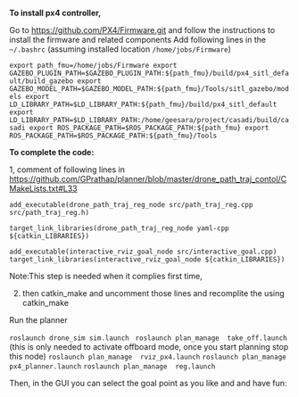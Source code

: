 **To install px4 controller,**

Go to https://github.com/PX4/Firmware.git and follow the instructions to install the firmware and related components 
Add following lines in the `~/.bashrc` (assuming installed location `/home/jobs/Firmware`)

`export path_fmu=/home/jobs/Firmware
export GAZEBO_PLUGIN_PATH=$GAZEBO_PLUGIN_PATH:${path_fmu}/build/px4_sitl_default/build_gazebo
export GAZEBO_MODEL_PATH=$GAZEBO_MODEL_PATH:${path_fmu}/Tools/sitl_gazebo/models
export LD_LIBRARY_PATH=$LD_LIBRARY_PATH:${path_fmu}/build/px4_sitl_default
export LD_LIBRARY_PATH=$LD_LIBRARY_PATH:/home/geesara/project/casadi/build/casadi
export ROS_PACKAGE_PATH=$ROS_PACKAGE_PATH:${path_fmu}
export ROS_PACKAGE_PATH=$ROS_PACKAGE_PATH:${path_fmu}/Tools`





**To complete the code:**

1, comment of following lines in  https://github.com/GPrathap/planner/blob/master/drone_path_traj_contol/CMakeLists.txt#L33

`add_executable(drone_path_traj_reg_node src/path_traj_reg.cpp src/path_traj_reg.h)`

`target_link_libraries(drone_path_traj_reg_node yaml-cpp ${catkin_LIBRARIES})`

`add_executable(interactive_rviz_goal_node src/interactive_goal.cpp)`
`target_link_libraries(interactive_rviz_goal_node ${catkin_LIBRARIES})`

Note:This step is needed when it complies first time,   

2. then  catkin_make and uncomment those lines and recomplite the using catkin_make



Run the planner

`roslaunch drone_sim sim.launch `
`roslaunch plan_manage  take_off.launch` (this is only needed to activate offboard mode, once you start planning stop this node)
`roslaunch plan_manage  rviz_px4.launch`
`roslaunch plan_manage px4_planner.launch`
`roslaunch plan_manage  reg.launch `

Then, in the GUI you can select the goal point as you like and and have fun:



